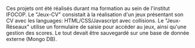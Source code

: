 Ces projets ont été réalisés durant ma formation au sein de l'institut IFOCOP.
Le "Jeux-CV" consistait à la réalisation d'un jeux présentant son CV avec les languages: HTML/CSS/Javascript avec collisions.
Le "Jeux-Réseaux" utilise un formulaire de saisie pour accéder au jeux, ainsi qu'une gestion des scores. Le tout devait être sauvegardé sur une base de donnée externe (Mongo DB).
